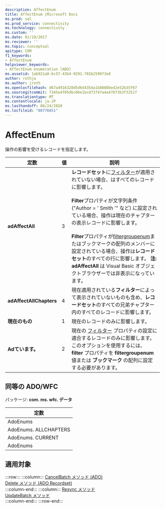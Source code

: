 ```yaml
---
description: AffectEnum
title: AffectEnum |Microsoft Docs
ms.prod: sql
ms.prod_service: connectivity
ms.technology: connectivity
ms.custom: ''
ms.date: 01/19/2017
ms.reviewer: ''
ms.topic: conceptual
apitype: COM
f1_keywords:
- AffectEnum
helpviewer_keywords:
- AffectEnum enumeration [ADO]
ms.assetid: 1ab921a0-6c57-43b4-9291-701b2599f3e8
author: rothja
ms.author: jroth
ms.openlocfilehash: d67a4916328d5d6d435da1b8080be42e52b35f67
ms.sourcegitcommit: 7345e4f05d6c06e1bcd73747a4a47873b3f3251f
ms.translationtype: MT
ms.contentlocale: ja-JP
ms.lasthandoff: 08/24/2020
ms.locfileid: "88776651"
---
```

# <a name="affectenum"></a>AffectEnum
操作の影響を受けるレコードを指定します。  
  
|定数|値|説明|  
|--------------|-----------|-----------------|  
|**adAffectAll**|3|**レコードセット**に[フィルター](./filter-property.md)が適用されていない場合、はすべてのレコードに影響します。<br /><br /> **Filter**プロパティが文字列条件 ("Author = ' Smith '" など) に設定されている場合、操作は現在のチャプターの表示レコードに影響します。<br /><br /> **Filter**プロパティが[filtergroupenum](./filtergroupenum.md)またはブックマークの配列のメンバーに設定されている場合、操作は**レコードセット**のすべての行に影響します。 **注: adAffectAll** は Visual Basic オブジェクトブラウザーでは非表示になっています。|  
|**adAffectAllChapters**|4|現在適用されている**フィルター**によって表示されていないものも含め、**レコードセット**のすべての兄弟チャプター内のすべてのレコードに影響します。|  
|**現在のもの**|1|現在のレコードのみに影響します。|  
|**Adています。**|2|現在の [フィルター](./filter-property.md) プロパティの設定に適合するレコードのみに影響します。 このオプションを使用するには、 **filter** プロパティを **filtergroupenum** 値または **ブックマーク** の配列に設定する必要があります。|  
  
## <a name="adowfc-equivalent"></a>同等の ADO/WFC  
 パッケージ: **com. ms. wfc. データ**  
  
|定数|  
|--------------|  
|AdoEnums|  
|AdoEnums. ALLCHAPTERS|  
|AdoEnums. CURRENT|  
|AdoEnums|  
  
## <a name="applies-to"></a>適用対象  

:::row:::
    :::column:::
        [CancelBatch メソッド (ADO)](./cancelbatch-method-ado.md)  
        [Delete メソッド (ADO Recordset)](./delete-method-ado-recordset.md)  
    :::column-end:::
    :::column:::
        [Resync メソッド](./resync-method.md)  
        [UpdateBatch メソッド](./updatebatch-method.md)  
    :::column-end:::
:::row-end:::